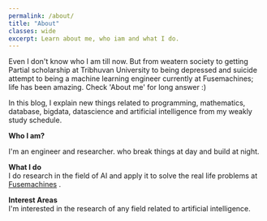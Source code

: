 ```yaml
---
permalink: /about/
title: "About"
classes: wide
excerpt: Learn about me, who iam and what I do.
---
```

Even I don't know who I am till now. But from weatern society to getting Partial scholarship at Tribhuvan University to being depressed and suicide attempt to being a machine learning engineer currently at Fusemachines; life has been amazing. Check 'About me' for long answer :)

In this blog, I explain new things related to programming, mathematics, database, bigdata, datascience and  artificial intelligence from my weakly study schedule.  

**Who I am?**  

I'm an engineer and researcher.
who break things at day and build at night.

**What I do**  
I do research in the field of AI and apply it to solve the real life problems at [Fusemachines](https://fusemachines.com) . 

**Interest Areas**  
I'm interested in the research of any field related to artificial intelligence.


